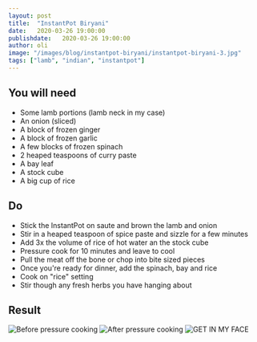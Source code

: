 ```yaml
---
layout: post
title:  "InstantPot Biryani"
date:   2020-03-26 19:00:00
publishdate:   2020-03-26 19:00:00
author: oli
image: "/images/blog/instantpot-biryani/instantpot-biryani-3.jpg"
tags: ["lamb", "indian", "instantpot"]
---
```


## You will need

* Some lamb portions (lamb neck in my case)
* An onion (sliced)
* A block of frozen ginger
* A block of frozen garlic
* A few blocks of frozen spinach
* 2 heaped teaspoons of curry paste
* A bay leaf
* A stock cube
* A big cup of rice


## Do

* Stick the InstantPot on saute and brown the lamb and onion
* Stir in a heaped teaspoon of spice paste and sizzle for a few minutes
* Add 3x the volume of rice of hot water an the stock cube
* Pressure cook for 10 minutes and leave to cool
* Pull the meat off the bone or chop into bite sized pieces
* Once you're ready for dinner, add the spinach, bay and rice 
* Cook on "rice" setting
* Stir though any fresh herbs you have hanging about


## Result

![Before pressure cooking](/images/blog/instantpot-biryani/instantpot-biryani-1.jpg)
![After pressure cooking](/images/blog/instantpot-biryani/instantpot-biryani-2.jpg)
![GET IN MY FACE](/images/blog/instantpot-biryani/instantpot-biryani-3.jpg)
